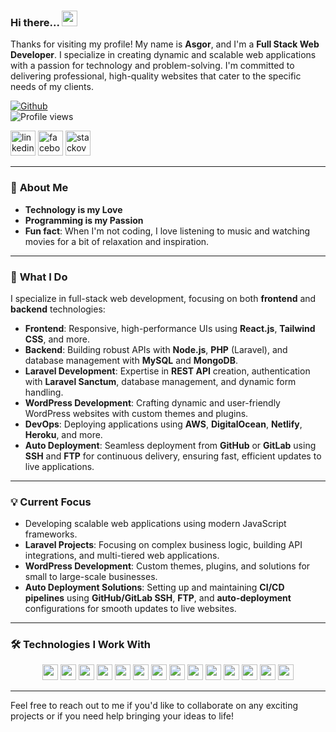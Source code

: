 ### Hi there... <a target="_blank" href="https://www.facebook.com/Md.A.A.Asgor.Ali"><img src="https://media.giphy.com/media/hvRJCLFzcasrR4ia7z/giphy.gif" width="25px"></a>

Thanks for visiting my profile! My name is **Asgor**, and I'm a **Full Stack Web Developer**. I specialize in creating dynamic and scalable web applications with a passion for technology and problem-solving. I'm committed to delivering professional, high-quality websites that cater to the specific needs of my clients.

[![Github](https://img.shields.io/github/followers/i-asgor?label=Follow&style=social)](https://github.com/i-asgor)  
![Profile views](https://gpvc.arturio.dev/i-asgor)

[<img src='https://img.icons8.com/color/48/000000/linkedin-circled--v1.png' alt='linkedin' height='40'>](https://www.linkedin.com/in/md-abdullah-al-asgor-ali-b8b1b875) [<img src='https://img.icons8.com/color/48/000000/facebook-circled--v5.png' alt='facebook' height='40'>](https://www.facebook.com/Md.A.A.Asgor.Ali) [<img src='https://img.icons8.com/fluency/48/4a90e2/stackoverflow.png' alt='stackoverflow' height='40'>](https://stackoverflow.com/users/18384986/md-asgor-ali)

---

### 🚀 **About Me**
- **Technology is my Love**  
- **Programming is my Passion**  
- **Fun fact**: When I'm not coding, I love listening to music and watching movies for a bit of relaxation and inspiration.

---

### 💼 **What I Do**
I specialize in full-stack web development, focusing on both **frontend** and **backend** technologies:
- **Frontend**: Responsive, high-performance UIs using **React.js**, **Tailwind CSS**, and more.
- **Backend**: Building robust APIs with **Node.js**, **PHP** (Laravel), and database management with **MySQL** and **MongoDB**.
- **Laravel Development**: Expertise in **REST API** creation, authentication with **Laravel Sanctum**, database management, and dynamic form handling.
- **WordPress Development**: Crafting dynamic and user-friendly WordPress websites with custom themes and plugins.
- **DevOps**: Deploying applications using **AWS**, **DigitalOcean**, **Netlify**, **Heroku**, and more. 
- **Auto Deployment**: Seamless deployment from **GitHub** or **GitLab** using **SSH** and **FTP** for continuous delivery, ensuring fast, efficient updates to live applications.

---

### 💡 **Current Focus**
- Developing scalable web applications using modern JavaScript frameworks.
- **Laravel Projects**: Focusing on complex business logic, building API integrations, and multi-tiered web applications.
- **WordPress Development**: Custom themes, plugins, and solutions for small to large-scale businesses.
- **Auto Deployment Solutions**: Setting up and maintaining **CI/CD pipelines** using **GitHub/GitLab SSH**, **FTP**, and **auto-deployment** configurations for smooth updates to live websites.

---

### 🛠 **Technologies I Work With**

<p align="center">
  <img src="https://img.shields.io/badge/HTML5-black?style=for-the-badge&logo=html5&logoColor=red" height="25"/> 
  <img src="https://img.shields.io/badge/CSS3-black?style=for-the-badge&logo=css3&logoColor=yellow" height="25"/> 
  <img src="https://img.shields.io/badge/Bootstrap-black?style=for-the-badge&logo=bootstrap&logoColor=white" height="25"/> 
  <img src="https://img.shields.io/badge/Tailwind_CSS-black?style=for-the-badge&logo=tailwind-css&logoColor=white" height="25"/> 
  <img src="https://img.shields.io/badge/JavaScript-black?style=for-the-badge&logo=javascript&logoColor=white" height="25"/> 
  <img src="https://img.shields.io/badge/React-black?style=for-the-badge&logo=react&logoColor=61DAFB" height="25"/> 
  <img src="https://img.shields.io/badge/Node.js-black?style=for-the-badge&logo=node.js&logoColor=white" height="25"/> 
  <img src="https://img.shields.io/badge/Laravel-black?style=for-the-badge&logo=laravel&logoColor=white" height="25"/> 
  <img src="https://img.shields.io/badge/WordPress-black?style=for-the-badge&logo=wordpress&logoColor=white" height="25"/> 
  <img src="https://img.shields.io/badge/MongoDB-black?style=for-the-badge&logo=mongodb&logoColor=white" height="25"/> 
  <img src="https://img.shields.io/badge/MySQL-black?style=for-the-badge&logo=mysql&logoColor=white" height="25"/> 
  <img src="https://img.shields.io/badge/Firebase-black?style=for-the-badge&logo=firebase&logoColor=white" height="25"/> 
  <img src="https://img.shields.io/badge/Netlify-black?style=for-the-badge&logo=netlify&logoColor=white" height="25"/> 
  <img src="https://img.shields.io/badge/Heroku-black?style=for-the-badge&logo=heroku&logoColor=white" height="25"/>
</p>

---

Feel free to reach out to me if you'd like to collaborate on any exciting projects or if you need help bringing your ideas to life!

